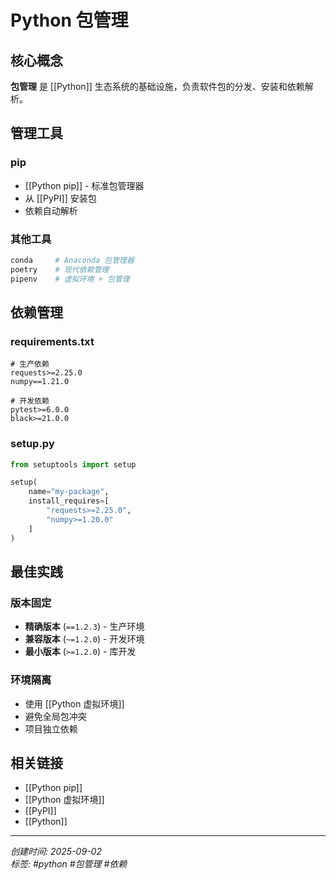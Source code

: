 # Python 包管理

## 核心概念

**包管理** 是 [[Python]] 生态系统的基础设施，负责软件包的分发、安装和依赖解析。

## 管理工具

### pip
- [[Python pip]] - 标准包管理器
- 从 [[PyPI]] 安装包
- 依赖自动解析

### 其他工具
```bash
conda     # Anaconda 包管理器
poetry    # 现代依赖管理
pipenv    # 虚拟环境 + 包管理
```

## 依赖管理

### requirements.txt
```text
# 生产依赖
requests>=2.25.0
numpy==1.21.0

# 开发依赖  
pytest>=6.0.0
black>=21.0.0
```

### setup.py
```python
from setuptools import setup

setup(
    name="my-package",
    install_requires=[
        "requests>=2.25.0",
        "numpy>=1.20.0"
    ]
)
```

## 最佳实践

### 版本固定
- **精确版本** (`==1.2.3`) - 生产环境
- **兼容版本** (`~=1.2.0`) - 开发环境
- **最小版本** (`>=1.2.0`) - 库开发

### 环境隔离
- 使用 [[Python 虚拟环境]]
- 避免全局包冲突
- 项目独立依赖

## 相关链接

- [[Python pip]]
- [[Python 虚拟环境]]
- [[PyPI]]
- [[Python]]

---
*创建时间: 2025-09-02*  
*标签: #python #包管理 #依赖*
